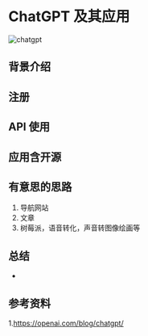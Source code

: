 # ChatGPT 及其应用

![chatgpt](https://p.ipic.vip/6uxc6u.png)

## 背景介绍

## 注册

## API 使用

## 应用含开源

## 有意思的思路
1. 导航网站
2. 文章
3. 树莓派，语音转化，声音转图像绘画等

## 总结
-

## 参考资料
1.https://openai.com/blog/chatgpt/
